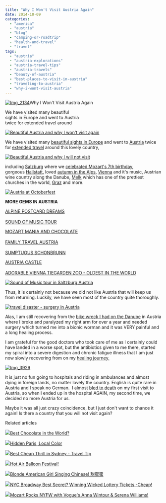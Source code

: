 ```yaml
---
title: "Why I Won't Visit Austria Again"
date: 2014-10-09
categories: 
  - "america"
  - "austria"
  - "blog"
  - "camping-or-roadtrip"
  - "health-and-travel"
  - "travel"
tags: 
  - "austria"
  - "austria-explorations"
  - "austria-travel-tips"
  - "austria-travels"
  - "beauty-of-austria"
  - "best-places-to-visit-in-austria"
  - "traveling-to-austria"
  - "why-i-wont-visit-austria"
---
```


[![Img_2134](https://pub-ac94b3f306b24c0dba4238943c97f2e1.r2.dev/6a00e5502a9507883301b8d07aafc9970c.png "Img_2134")](https://pub-ac94b3f306b24c0dba4238943c97f2e1.r2.dev/6a00e5502a9507883301b8d07aafc9970c.png)Why I Won't Visit Austria Again  
  
We have visited many beautiful  
sights in Europe and went to Austria  
twice for extended travel around

<!--more-->

[![Beautiful Austria and why I won't visit again](https://pub-ac94b3f306b24c0dba4238943c97f2e1.r2.dev/6a00e5502a9507883301b7c6f0c02e970b.png "Beautiful Austria and why I won't visit again")](https://pub-ac94b3f306b24c0dba4238943c97f2e1.r2.dev/6a00e5502a9507883301b7c6f0c02e970b.png)  
  
We have visited many [beautiful sights in Europe](http://soultravelers3new.local/2013/09/best-places-to-visit-in-europe.html "best places to visit in Europe") and went to [Austria](http://soultravelers3new.local/austria/ "Austria travel tips") twice for [extended travel](http://soultravelers3new.local/2008/06/how-to-do-exten.html "how to do extended travel") around this lovely country,  
  
[![Beautiful Austria and why I will not visit](https://pub-ac94b3f306b24c0dba4238943c97f2e1.r2.dev/6a00e5502a9507883301b7c6f0c0ff970b.png "Beautiful Austria and why I will not visit")](https://pub-ac94b3f306b24c0dba4238943c97f2e1.r2.dev/6a00e5502a9507883301b7c6f0c0ff970b.png)  
  
including [Salzburg](http://soultravelers3new.local/2007/10/sassy-salzburg.html "Salzburg travel") where we [celebrated Mozart's 7th birthday](http://soultravelers3new.local/2007/10/super-7-salzbur.html "birthday celebration Europe"), gorgeous [Hallstatt](http://soultravelers3new.local/2007/10/heavenly-hallst.html "hallstatt travel"), loved [autumn in the Alps](http://soultravelers3new.local/2007/10/autumn-in-the-a.html "autumn in the alps"), [Vienna](http://soultravelers3new.local/2008/02/vienna-a-little.html "Vienna music") and it's music, Austrian wine country along the Danube, [Melk](http://soultravelers3new.local/2010/09/prettiest-church-in-the-world-melk-abbey-austria-european-golden-beauty-on-danube-in-wine-country-.html "Melk Abbey") which has one of the prettiest churches in the world, [Graz](http://soultravelers3new.local/2012/09/austria-hidden-travel-gem.html "Graz - Austria hidden travel gem") and more.  
  
[![Austria at Octoberfest](https://pub-ac94b3f306b24c0dba4238943c97f2e1.r2.dev/6a00e5502a9507883301b8d07ab779970c.png "Austria at Octoberfest")](https://pub-ac94b3f306b24c0dba4238943c97f2e1.r2.dev/6a00e5502a9507883301b8d07ab779970c.png)  
  
  
**MORE GEMS IN AUSTRIA**  
  
[ALPINE POSTCARD DREAMS](http://soultravelers3new.local/2007/10/alpine-postcard.html#more "ALPINE POSTCARD DREAMS")  
[  
SOUND OF MUSIC TOUR](http://soultravelers3new.local/2007/10/the-hills-are-a.html#more "SOUND OF MUSIC TOUR")  
  
[MOZART MANIA AND CHOCOLATE](http://soultravelers3new.local/2007/10/mozart-mania.html#more "MOZART MANIA AND CHOCOLATE IN AUSTRIA")  
[  
FAMILY TRAVEL AUSTRIA](http://soultravelers3new.local/2009/09/family-travel-photo-austria-melk-joy-in-water.html "FAMILY TRAVEL AUSTRIA")  
[  
SUMPTUOUS SCHONBRUNN](http://soultravelers3new.local/2008/02/sumptuous-schon.html#more "SCHONBRUNN CASTLE VIENNA TRAVEL")  
  
[AUSTRIA CASTLE](http://soultravelers3new.local/2011/10/family-travel-austria-castle-photo-.html "CASTLE PHOTO AUSTRIA")  
[  
ADORABLE VIENNA TIEGARDEN ZOO - OLDEST IN THE WORLD](http://soultravelers3new.local/2007/12/precious-pandas.html#more "CUTE TIEGARDEN ZOO IN VIENNA - OLDEST IN WORLD")  
  
[![Sound of Music tour in Saltzburg Austria](https://pub-ac94b3f306b24c0dba4238943c97f2e1.r2.dev/6a00e5502a9507883301b7c6f0bf84970b.png "Sound of Music tour in Saltzburg Austria")](https://pub-ac94b3f306b24c0dba4238943c97f2e1.r2.dev/6a00e5502a9507883301b7c6f0bf84970b.png)  
  
Thus, it is certainly not because we did not like Austria that will keep us from returning. Luckily, we have seen most of the country quite thoroughly.  
  
[![travel disaster - surgery in Austria](https://pub-ac94b3f306b24c0dba4238943c97f2e1.r2.dev/6a00e5502a9507883301b8d07aba8d970c.png "travel disaster - surgery in Austria")](https://pub-ac94b3f306b24c0dba4238943c97f2e1.r2.dev/6a00e5502a9507883301b8d07aba8d970c.png)  
  
Alas, I am still recovering from the [bike wreck I had on the Danube](http://soultravelers3new.local/2009/09/-a-travelers-tragic-tale-handling-travel-disasters-medical-emergency-.html "travel disaster - bike wreck - hospital in foreign land") in Austria where I broke and paralyzed my right arm for over a year and needed surgery which turned me into a bionic worman and it was VERY painful and a long healing process.  
  
I am grateful for the good doctors who took care of me as I certainly could have landed in a worse spot, but the antibiotics given to me there, started my spiral into a severe digestion and chronic fatigue illness that I am just now slowly recovering from on my [healing journey.](http://soultravelers3new.local/2013/07/healing-journey-and-blessings.html "healing journey")  
  
[![Img_3929](https://pub-ac94b3f306b24c0dba4238943c97f2e1.r2.dev/6a00e5502a9507883301bb0795ec9f970d.png "Img_3929")](https://pub-ac94b3f306b24c0dba4238943c97f2e1.r2.dev/6a00e5502a9507883301bb0795ec9f970d.png)  
  
It is just no fun going to hospitals and riding in ambulances and almost dying in foreign lands, no matter lovely the country. English is quite rare in Austria and I speak no German.  I almost [bled to death](http://soultravelers3new.local/2007/11/bloody-monday-i.html "beware you can bleed to death from a  nose bleed") on my first visit to Austria, so when I ended up in the hospital AGAIN, my second time, we decided no more Austria for us.  
  
Maybe it was all just crazy coincidence, but I just don't want to chance it again! Is there a country that you will not visit again?

Related articles

[![](http://i.zemanta.com/293993720_80_80.jpg)](http://soultravelers3new.local/2014/08/best-chocolate-in-the-world-.html)[Best Chocolate in the World?](http://soultravelers3new.local/2014/08/best-chocolate-in-the-world-.html)

[![](http://i.zemanta.com/293462978_80_80.jpg)](http://soultravelers3new.local/2014/08/-hidden-paris-local-color-.html)[Hidden Paris, Local Color](http://soultravelers3new.local/2014/08/-hidden-paris-local-color-.html)

[![](http://i.zemanta.com/285477111_80_80.jpg)](http://soultravelers3new.local/2014/07/best-cheap-thrill-in-sydney-travel-tip.html)[Best Cheap Thrill in Sydney - Travel Tip](http://soultravelers3new.local/2014/07/best-cheap-thrill-in-sydney-travel-tip.html)

[![](http://i.zemanta.com/301844049_80_80.jpg)](http://soultravelers3new.local/2014/10/hot-air-balloon-festival.html)[Hot Air Balloon Festival!](http://soultravelers3new.local/2014/10/hot-air-balloon-festival.html)

[![](http://i.zemanta.com/302147267_80_80.jpg)](http://soultravelers3new.local/2014/10/blonde-american-girl-singing-chinese-%E7%94%9C%E8%9C%9C%E8%9C%9C-.html)[Blonde American Girl Singing Chinese! 甜蜜蜜](http://soultravelers3new.local/2014/10/blonde-american-girl-singing-chinese-%E7%94%9C%E8%9C%9C%E8%9C%9C-.html)

[![](http://i.zemanta.com/300494144_80_80.jpg)](http://soultravelers3new.local/2014/09/nyc-broadway-best-secret-winning-wicked-lottery-tickets-cheap.html)[NYC Broadway Best Secret? Winning Wicked Lottery Tickets -Cheap!](http://soultravelers3new.local/2014/09/nyc-broadway-best-secret-winning-wicked-lottery-tickets-cheap.html)

[![](http://i.zemanta.com/300965999_80_80.jpg)](http://soultravelers3new.local/2014/10/teen-singer-mozart-rocks-nyfw-with-vogues-anna-wintour-serena-williams.html)[Mozart Rocks NYFW with Vogue's Anna Wintour & Serena Williams!](http://soultravelers3new.local/2014/10/teen-singer-mozart-rocks-nyfw-with-vogues-anna-wintour-serena-williams.html)
